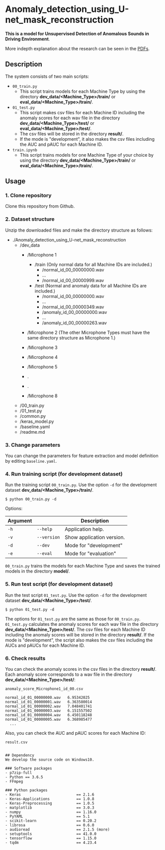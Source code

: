 # Anomaly_detection_using_U-net_mask_reconstruction
**This is a model for Unsupervised Detection of Anomalous Sounds in Driving Environment**. 

More indepth explanation about the research can be seen in the [PDFs](https://github.com/mraditya01/Anomaly_detection_using_U-net_mask_reconstruction/blob/main/pdf/Anomaly%20Detection%20in%20Driving%20Urban%20Soundscape.pdf).


## Description
The system consists of two main scripts:
- `00_train.py`
  - This script trains models for each Machine Type by using the directory **dev_data/<Machine_Type>/train/** or **eval_data/<Machine_Type>/train/**.
- `01_test.py`
  - This script makes csv files for each Machine ID including the anomaly scores for each wav file in the directory **dev_data/<Machine_Type>/test/** or **eval_data/<Machine_Type>/test/**.
  - The csv files will be stored in the directory **result/**.
  - If the mode is "development", it also makes the csv files including the AUC and pAUC for each Machine ID. 
- `train.ipynb`
  - This script trains models for one Machine Type of your choice by using the directory **dev_data/<Machine_Type>/train/** or **eval_data/<Machine_Type>/train/**.

## Usage

### 1. Clone repository
Clone this repository from Github.

### 2. Dataset structure
Unzip the downloaded files and make the directory structure as follows:
- ./Anomaly_detection_using_U-net_mask_reconstruction
    - /dev_data
        - /Microphone 1
            - /train (Only normal data for all Machine IDs are included.)
                - /normal_id_00_00000000.wav
                - ...
                - /normal_id_00_00000999.wav
            - /test (Normal and anomaly data for all Machine IDs are included.)
                - /normal_id_00_00000000.wav
                - ...
                - /normal_id_00_00000349.wav
                - /anomaly_id_00_00000000.wav
                - ...
                - /anomaly_id_00_00000263.wav

        - /Microphone 2 (The other Microphone Types must have the same directory structure as Microphone 1.)
        - /Microphone 3
        - /Microphone 4
        - /Microphone 5
        - .
        - .
        - /Microphone 8
    - /00_train.py
    - /01_test.py
    - /common.py
    - /keras_model.py
    - /baseline.yaml
    - /readme.md

### 3. Change parameters
You can change the parameters for feature extraction and model definition by editing `baseline.yaml`.

### 4. Run training script (for development dataset)
Run the training script `00_train.py`. 
Use the option `-d` for the development dataset **dev_data/<Machine_Type>/train/**.
```
$ python 00_train.py -d
```
Options:

| Argument                    |                                   | Description                                                  | 
| --------------------------- | --------------------------------- | ------------------------------------------------------------ | 
| `-h`                        | `--help`                          | Application help.                                            | 
| `-v`                        | `--version`                       | Show application version.                                    | 
| `-d`                        | `--dev`                           | Mode for "development"                                       |  
| `-e`                        | `--eval`                          | Mode for "evaluation"                                        | 

`00_train.py` trains the models for each Machine Type and saves the trained models in the directory **model/**.

### 5. Run test script (for development dataset)
Run the test script `01_test.py`.
Use the option `-d` for the development dataset **dev_data/<Machine_Type>/test/**.
```
$ python 01_test.py -d
```
The options for `01_test.py` are the same as those for `00_train.py`.
`01_test.py` calculates the anomaly scores for each wav file in the directory **dev_data/<Machine_Type>/test/**.
The csv files for each Machine ID including the anomaly scores will be stored in the directory **result/**.
If the mode is "development", the script also makes the csv files including the AUCs and pAUCs for each Machine ID. 

### 6. Check results
You can check the anomaly scores in the csv files in the directory **result/**.
Each anomaly score corresponds to a wav file in the directory **dev_data/<Machine_Type>/test/**:

`anomaly_score_Microphone1_id_00.csv`
```  
normal_id_01_00000000.wav	6.95342025
normal_id_01_00000001.wav	6.363580014
normal_id_01_00000002.wav	7.048401741
normal_id_01_00000003.wav	6.151557502
normal_id_01_00000004.wav	6.450118248
normal_id_01_00000005.wav	6.368985477
  ...
```

Also, you can check the AUC and pAUC scores for each Machine ID:

`result.csv`
```

## Dependency
We develop the source code on Windows10.

### Software packages
- p7zip-full
- Python == 3.6.5
- FFmpeg

### Python packages
- Keras                         == 2.1.6
- Keras-Applications            == 1.0.8
- Keras-Preprocessing           == 1.0.5
- matplotlib                    == 3.0.3
- numpy                         == 1.16.0
- PyYAML                        == 5.1
- scikit-learn                  == 0.20.2
- librosa                       == 0.6.0
- audioread                     == 2.1.5 (more)
- setuptools                    == 41.0.0
- tensorflow                    == 1.15.0
- tqdm                          == 4.23.4
